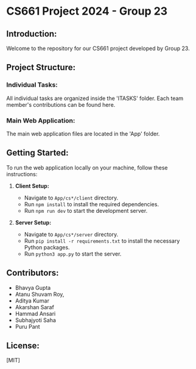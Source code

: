 # CS661 Project 2024 - Group 23

## Introduction:

Welcome to the repository for our CS661 project developed by Group 23. 

## Project Structure:

### Individual Tasks:
All individual tasks are organized inside the 'ITASKS' folder. Each team member's contributions can be found here.

### Main Web Application:
The main web application files are located in the 'App' folder.

## Getting Started:

To run the web application locally on your machine, follow these instructions:

1. **Client Setup:**
   - Navigate to `App/cs*/client` directory.
   - Run `npm install` to install the required dependencies.
   - Run `npm run dev` to start the development server.

2. **Server Setup:**
   - Navigate to `App/cs*/server` directory.
   - Run `pip install -r requirements.txt` to install the necessary Python packages.
   - Run `python3 app.py` to start the server.

## Contributors:

- Bhavya Gupta
- Atanu Shuvam Roy, 
- Aditya Kumar
- Akarshan Saraf
- Hammad Ansari
- Subhajyoti Saha
- Puru Pant

## License:

[MIT]

